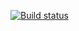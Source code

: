 [![Build status](https://ci.appveyor.com/api/projects/status/lw43c37jfvulk66d?svg=true)](https://ci.appveyor.com/project/kseniia/selenide2-2)
